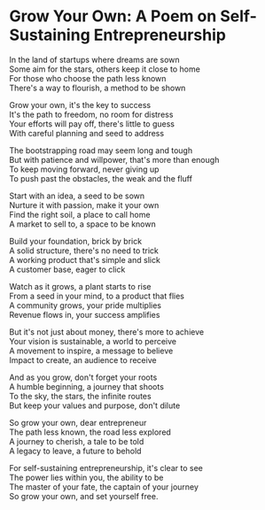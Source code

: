 # Grow Your Own: A Poem on Self-Sustaining Entrepreneurship

In the land of startups where dreams are sown  
Some aim for the stars, others keep it close to home  
For those who choose the path less known  
There's a way to flourish, a method to be shown  

Grow your own, it's the key to success  
It's the path to freedom, no room for distress  
Your efforts will pay off, there's little to guess  
With careful planning and seed to address  

The bootstrapping road may seem long and tough  
But with patience and willpower, that's more than enough  
To keep moving forward, never giving up  
To push past the obstacles, the weak and the fluff  

Start with an idea, a seed to be sown  
Nurture it with passion, make it your own  
Find the right soil, a place to call home  
A market to sell to, a space to be known  

Build your foundation, brick by brick  
A solid structure, there's no need to trick  
A working product that's simple and slick  
A customer base, eager to click  

Watch as it grows, a plant starts to rise  
From a seed in your mind, to a product that flies  
A community grows, your pride multiplies  
Revenue flows in, your success amplifies  

But it's not just about money, there's more to achieve  
Your vision is sustainable, a world to perceive  
A movement to inspire, a message to believe  
Impact to create, an audience to receive  

And as you grow, don't forget your roots  
A humble beginning, a journey that shoots  
To the sky, the stars, the infinite routes  
But keep your values and purpose, don't dilute  

So grow your own, dear entrepreneur  
The path less known, the road less explored  
A journey to cherish, a tale to be told  
A legacy to leave, a future to behold  

For self-sustaining entrepreneurship, it's clear to see  
The power lies within you, the ability to be  
The master of your fate, the captain of your journey  
So grow your own, and set yourself free.